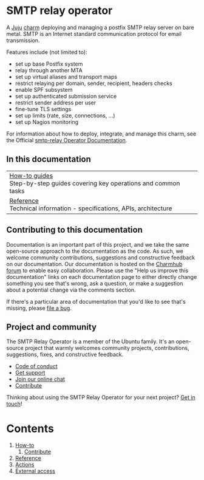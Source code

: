 # SMTP relay operator

A [Juju](https://juju.is/) [charm](https://juju.is/docs/olm/charmed-operators)
deploying and managing a postfix SMTP relay server on bare metal. SMTP
is an Internet standard communication protocol for email transmission.

Features include (not limited to):
- set up base Postfix system
- relay through another MTA
- set up virtual aliases and transport maps
- restrict relaying per domain, sender, recipient, headers checks
- enable SPF subsystem
- set up authenticated submission service
- restrict sender address per user
- fine-tune TLS settings
- set up limits (rate, size, connections, ...)
- set up Nagios monitoring

For information about how to deploy, integrate, and manage this charm, see the Official [smtp-relay Operator Documentation](https://charmhub.io/smtp-relay/docs).

## In this documentation

| | |
|--|--|
| [How-to guides](https://charmhub.io/smtp-relay/docs/how-to-contribute) </br> Step-by-step guides covering key operations and common tasks | 
| [Reference](https://charmhub.io/smtp-relay/docs/reference-actions) </br> Technical information - specifications, APIs, architecture | 

## Contributing to this documentation

Documentation is an important part of this project, and we take the same open-source approach to the documentation as the code. As such, we welcome community contributions, suggestions and constructive feedback on our documentation. Our documentation is hosted on the [Charmhub forum](https://discourse.charmhub.io/t/smtp-relay-documentation-overview/16137) to enable easy collaboration. Please use the "Help us improve this documentation" links on each documentation page to either directly change something you see that's wrong, ask a question, or make a suggestion about a potential change via the comments section.

If there's a particular area of documentation that you'd like to see that's missing, please [file a bug](https://github.com/canonical/smtp-relay-operator/issues).

## Project and community

The SMTP Relay Operator is a member of the Ubuntu family. It's an open-source project that warmly welcomes community projects, contributions, suggestions, fixes, and constructive feedback.

- [Code of conduct](https://ubuntu.com/community/code-of-conduct)
- [Get support](https://discourse.charmhub.io/)
- [Join our online chat](https://matrix.to/#/#charmhub-charmdev:ubuntu.com)
- [Contribute](https://github.com/canonical/smtp-relay-operator/blob/main/CONTRIBUTING.md)

Thinking about using the SMTP Relay Operator for your next project? [Get in touch](https://matrix.to/#/#charmhub-charmdev:ubuntu.com)!

# Contents 

1. [How-to](how-to)
   1. [Contribute](how-to/contribute.md)
1. [Reference](reference)
  1. [Actions](reference/actions.md)
  1. [External access](reference/external_access.md)